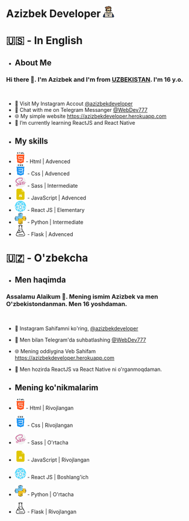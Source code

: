 # Azizbek Developer ![Developer Icon](./compressed-images/developer.png)
# 🇺🇸 - In English

- ## About Me
### Hi there 👋. I'm Azizbek and I'm from [UZBEKISTAN](https://en.wikipedia.org/wiki/Uzbekistan). I'm 16 y.o.
<br />

- 🔴 Visit My Instagram Accout [@azizbekdeveloper](https://www.instagram.com/azizbekdeveloper/)
- 🔵 Chat with me on Telegram Messanger [@WebDev777](https://t.meWebDev777)
- 🌐 My simple website https://azizbekdeveloper.herokuapp.com
- 🌱 I’m currently learning ReactJS and React Native
- ## My skills
- ![html](./compressed-images/html.png "HTML")- Html            | Advenced
- ![css](./compressed-images/css.png "CSS") - Css               | Advenced
- ![sass](./compressed-images/sass.png "SASS") - Sass           | Intermediate
- ![js](./compressed-images/js.png "JavaScript") - JavaScript   | Advenced
- ![react](./compressed-images/react.png "React JS") - React JS | Elementary
- ![python](./compressed-images/python.png "Python") - Python   | Intermediate
- ![flask](./compressed-images/flask.png "Flask") - Flask       | Advenced
# 🇺🇿 - O'zbekcha

- ## Men haqimda
### Assalamu Alaikum 👋. Mening ismim Azizbek va men O'zbekistondanman. Men 16 yoshdaman.
<br />

- 🔴 Instagram Sahifamni ko'ring, [@azizbekdeveloper](https://www.instagram.com/azizbekdeveloper/)
- 🔵 Men bilan Telegram'da suhbatlashing [@WebDev777](https://t.meWebDev777)
- 🌐 Mening oddiygina Veb Sahifam https://azizbekdeveloper.herokuapp.com
- 🌱 Men hozirda ReactJS va React Native ni o'rganmoqdaman.


- ## Mening ko'nikmalarim
- ![html](./compressed-images/html.png "HTML")- Html            | Rivojlangan
- ![css](./compressed-images/css.png "CSS") - Css               | Rivojlangan
- ![sass](./compressed-images/sass.png "SASS") - Sass           | O'rtacha
- ![js](./compressed-images/js.png "JavaScript") - JavaScript   | Rivojlangan
- ![react](./compressed-images/react.png "React JS") - React JS | Boshlang'ich
- ![python](./compressed-images/python.png "Python") - Python   | O'rtacha
- ![flask](./compressed-images/flask.png "Flask") - Flask       | Rivojlangan
